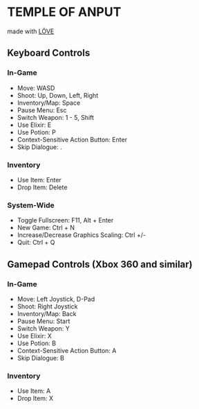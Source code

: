 # TEMPLE OF ANPUT
made with [LÖVE](http://love2d.org)

## Keyboard Controls
### In-Game
* Move: WASD
* Shoot: Up, Down, Left, Right
* Inventory/Map: Space
* Pause Menu: Esc
* Switch Weapon: 1 - 5, Shift
* Use Elixir: E
* Use Potion: P
* Context-Sensitive Action Button: Enter
* Skip Dialogue: .

### Inventory
* Use Item: Enter
* Drop Item: Delete

### System-Wide
* Toggle Fullscreen: F11, Alt + Enter
* New Game: Ctrl + N
* Increase/Decrease Graphics Scaling: Ctrl +/-
* Quit: Ctrl + Q

## Gamepad Controls (Xbox 360 and similar)
### In-Game
* Move: Left Joystick, D-Pad
* Shoot: Right Joystick
* Inventory/Map: Back
* Pause Menu: Start
* Switch Weapon: Y
* Use Elixir: X
* Use Potion: B
* Context-Sensitive Action Button: A
* Skip Dialogue: B

### Inventory
* Use Item: A
* Drop Item: X
